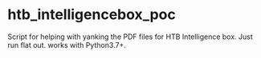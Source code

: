 # htb_intelligencebox_poc
Script for helping with yanking the PDF files for HTB Intelligence box.
Just run flat out.  works with Python3.7+.

